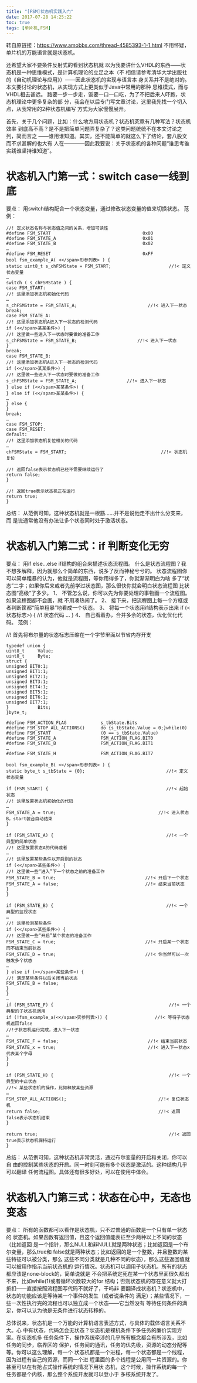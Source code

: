 ```yaml
---
title: "[FSM]状态机实践入门"
date: 2017-07-28 14:25:22
toc: true
tags: [单片机,FSM]
---
```

转自原链接：https://www.amobbs.com/thread-4585393-1-1.html
不用怀疑，单片机的万能语言就是状态机。
<!-- more -->
还希望大家不要条件反射式的看到状态机就
以为我要讲什么VHDL的东西——状态机是一种思维模式，是计算机理论的立足之本（不
相信请参考清华大学出版社的《自动机理论与应用》）——因此状态机的实现与语言本
身关系并不是绝对的。本文要讨论的状态机，从实现方式上更类似于Java中常用的那种
思维模式，而与VHDL相去甚远。
路要一步一步走，饭要一口一口吃，为了不把后来人吓跑，状态机理论中更多复杂的部
分，我会在以后专门写文章讨论，这里我先找一个切入点，从我常用的2种状态机编写
方式为大家慢慢展开。

首先，关于几个问题，比如：什么地方用状态机？状态机究竟有几种写法？状态机效率
到底高不高？是不是把简单问题弄复杂了？这类问题统统不在本文讨论之列，简而言之
——谁用谁知道。其实，还不能简单的就这么下了结论，套八股文而不求甚解的也大有
人在————因此我要说：关于状态机的各种问题“谁思考谁实践谁坚持谁知道”。

# 状态机入门第一式：switch case一线到底
要点：    用switch结构配合一个状态变量，通过修改状态变量的值来切换状态。
范例：
```
//! 定义状态名称与状态值之间的关系，增加可读性
#define FSM_START                                   0x00
#define FSM_STATE_A                                 0x01
#define FSM_STATE_B                                 0x02
…
#define FSM_RESET                                   0xFF
bool fsm_example_A( <</span>形参列表> ) {
static uint8_t s_chFSMState = FSM_START;                      //!< 定义状态变量
…
switch ( s_chFSMState ) {
case FSM_START:
//! 这里添加状态机初始化代码
…
s_chFSMState = FSM_STATE_A;                           //!< 进入下一状态
break;
case FSM_STATE_A:
//! 这里添加状态机A进入下一状态的检测代码
if (<</span>某某条件>) {
//! 这里做一些进入下一状态时要做的准备工作
s_chFSMState = FSM_STATE_B;                       //!< 进入下一状态
}
break;
case FSM_STATE_B:
//! 这里添加状态机A进入下一状态的检测代码
if (<</span>某某条件>) {
//! 这里做一些进入下一状态时要做的准备工作
s_chFSMState = FSM_STATE_A;                   //!< 进入下一状态
} else if (<</span>某某条件>) {
} else if (<</span>某某条件>) {
…
} else {
}
break;
…
case FSM_STOP:
case FSM_RESET:
default:
//! 这里添加状态机复位相关的代码
…
chFSMState = FSM_START;                                    //!< 状态机复位

//! 返回false表示状态机已经不需要继续运行了
return false;
}

//! 返回true表示状态机正在运行
return true;
}
```
总结：    从范例可知，这种状态机就是一根筋……并不是说他走不出什么分支来，而
是说通常他没有办法让多个状态同时处于激活状态。

# 状态机入门第二式：if 判断变化无穷
要点：     用if else…else if结构的组合来描述状态流程图。
什么是状态流程图？我不想多解释，因为就那么个简单的东西，说多了反而神秘兮兮的。
状态流程图你可以简单粗暴的认为，他就是流程图，等你用得多了，你就渐渐明白为啥
多了“状态”二字；如果你后来或者先前学过状态图，那么很快你就会明白状态流程图
比状态图“高级”了多少。
1、 不管怎么说，你可以先为你要处理的事物画一个流程图。如果流程图都不会画，就
不用凑热闹了。
2、 接下来，把流程图上每一个方框或者判断筐都“简单粗暴”地看成一个状态。
3、 将每一个状态用if结构表示出来
if (<</span>状态标志>) {
//! 状态代码
…
}
4、 自己看着办，合并多余的状态，优化优化代码。
范例：

//! 首先将布尔量的状态标志压缩在一个字节里面以节省内存开支

```
typedef union {
uint8_t     Value;
uint8_t     Byte;
struct {
unsigned BIT0:1;
unsigned BIT1:1;
unsigned BIT2:1;
unsigned BIT3:1;
unsigned BIT4:1;
unsigned BIT5:1;
unsigned BIT6:1;
unsigned BIT7:1;
}           Bits;
}byte_t;

#define FSM_ACTION_FLAG             s_tbState.Bits
#define FSM_STOP_ALL_ACTIONS()      do {s_tbState.Value = 0;}while(0)
#define FSM_START                   (0 == s_tbState.Value)
#define FSM_STATE_A                 FSM_ACTION_FLAG.BIT0
#define FSM_STATE_B                 FSM_ACTION_FLAG.BIT1
…
#define FSM_STATE_H                 FSM_ACTION_FLAG.BIT7

bool fsm_example_B( <</span>形参列表> ) {
static byte_t s_tbState = {0};                               //!< 定义状态变量

if (FSM_START) {                                             //!< 起始状态
//! 这里放置状态机初始化的代码
…
FSM_STATE_A = true;                                       //!< 进入状态B，start装台自动结束
}

if (FSM_STATE_A) {                                           //!< 一个典型的简单状态
//! 这里放置状态A的代码或者
…
//! 这里放置某些条件以开启别的状态
if (<</span>某些条件>) {
//! 这里做一些“进入”下一个状态之前的准备工作
FSM_STATE_B = true;                                  //!< 开启下一个状态
FSM_STATE_A = false;                                 //!< 结束当前状态
}
}

if (FSM_STATE_B) {                                           //!< 一个典型的监视状态
…
//! 这里检测某些条件
if (<</span>某些条件>) {
//! 这里做一些“开启”某个状态的准备工作
FSM_STATE_C = true;                                  //!< 开启某一个状态而不结束当前状态
FSM_STATE_D = true;                                  //!< 你当然可以一次触发多个状态
…
} else if (<</span>某些条件>) {
//! 满足某些条件以后关闭当前状态
FSM_STATE_B = false;
}
}
…
if (FSM_STATE_F) {                                            //!< 一个典型的子状态机调用
if (!fsm_example_a(<</span>实参列表>)) {                  //!< 等待子状态机返回false
//!子状态机运行完成，进入下一状态
…
FSM_STATE_F = false;                                  //!< 结束当前状态
FSM_STATE_x = true;                                   //!< 进入下一状态x代表某个字母
}
}

if (FSM_STATE_H) {                                            //!< 一个典型的中止状态
//!< 某些状态机的操作，比如释放某些资源
…
FSM_STOP_ALL_ACTIONS();                                   //!< 复位状态机
return false;                                             //!< 返回false表示状态机结束
}

return true;                                                  //!< 返回true表示状态机保持运行
}
```
总结：    从范例可知，这种状态机非常灵活，通过布尔变量的开启和关闭，你可以自
由的控制某些状态的开启。同一时刻可能有多个状态是激活的。这种结构几乎可以翻译
任何流程图。具体还有很多好处，可以在使用中体会。

# 状态机入门第三式：状态在心中，无态也变态
要点：    所有的函数都可以看作是状态机，只不过普通的函数是一个只有单一状态的
状态机。如果函数有返回值，且这个返回值能表征至少两种以上不同的状态（比如返回
是一个指针，那么NULL和非NULL就是两种状态；比如返回是一个布尔变量，那么true和
false就是两种状态；比如返回的是一个整数，并且整数的某些特征可以被分类，那么
这些不同分类就是几种不同的状态），那么这些返回值就可以被用作指示当前状态机的
运行情况。状态机可以调用子状态机。所有的状态都应该是none-block的，简单说就是
不会把系统定死在某一个状态里面很久都出不来，比如while(1)或者循环次数较大的for
结构；否则状态机的存在意义就大打折扣——直接按照流程图写代码不就好了，干吗非
要翻译成状态机？状态机中，状态的功能应该是等待某一个事件的发生（或者说条件的
满足）；某些情况下，一些一次性执行完的流程也可以独立成一个状态——它当然没有
等待任何条件的满足，你可以认为他是无条件进行状态转移的。

总体说来，状态机是一个万能的计算机语言表述方式，与具体的载体语言关系不大。心
中有状态，代码怎会无状态？状态机是裸机条件下多任务的廉价实现方案。在状态机多
任务条件下，操作系统牵涉的几乎所有概念都会有所涉及，比如任务的同步，临界区的
保护，任务间的通讯，任务的优先级，资源的动态分配等等。你可以这么理解，每一个
状态机都是一个进程，每一个状态都是一个线程，因为进程有自己的资源，而同一个进
程里面的多个线程是公用同一片资源的。你甚至可以在有抢占式操作系统的情况下用状
态机，这个时候，操作系统的每一个任务都是个内核，那么整个系统开发就可以登小于
多核系统开发了。
